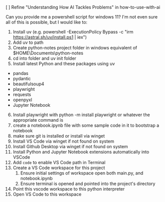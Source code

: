 [ ] Refine "Understanding How AI Tackles Problems" in how-to-use-with-ai




Can you provide me a powershell script for windows 11? I'm not even sure all of this is possible, but I would like to:
1. Install uv (e.g.  powershell -ExecutionPolicy Bypass -c "irm https://astral.sh/uv/install.ps1 | iex")
2. Add uv to path
3. Create python-notes project folder in windows equivalent of $HOME\Documents\python-notes
4. cd into folder and uv init folder
5. Install latest Python and these packages using uv
  - pandas
  - pydantic
  - beautifulsoup4 
  - playwright
  - requests
  - openpyxl
  - Jupyter Notebook
6. Install playwright with python -m install playwright or whatever the appropriate command is
7. create a notebook.ipynb file with some sample code in it to bootstrap a notebook
8. make sure git is installed or install via winget
9. Install VS Code via winget if not found on system
10. Install Github Desktop via winget if not found on system
11. Install Python and Jupyter Notebook extensions automatically into VSCode
12. Add `code` to enable VS Code path in Terminal
13. Create a VS Code workspace for this project
    1.  Ensure initial settings of workspace open both main.py, and notebook.ipynb
    2.  Ensure terminal is opened and pointed into the project's directory
14. Point this vscode workspace to this python interpreter
15. Open VS Code to this workspace
